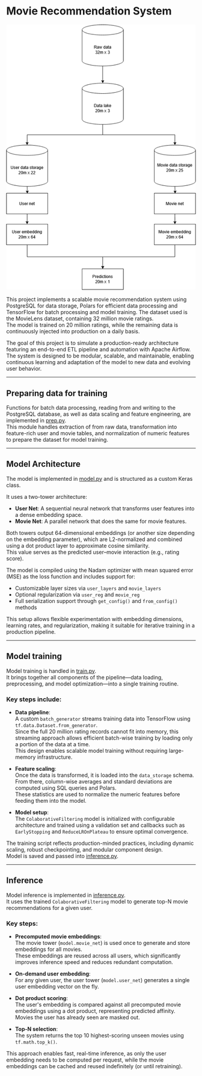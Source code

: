 # Movie Recommendation System  
![Architecture](Train.drawio.png)

This project implements a scalable movie recommendation system using PostgreSQL for data storage, Polars for efficient data processing and TensorFlow for batch processing and model training. The dataset used is the MovieLens dataset, containing 32 million movie ratings.  
The model is trained on 20 million ratings, while the remaining data is continuously injected into production on a daily basis.

The goal of this project is to simulate a production-ready architecture featuring an end-to-end ETL pipeline and automation with Apache Airflow. The system is designed to be modular, scalable, and maintainable, enabling continuous learning and adaptation of the model to new data and evolving user behavior.

---

## Preparing data for training

Functions for batch data processing, reading from and writing to the PostgreSQL database, as well as data scaling and feature engineering, are implemented in [prep.py](./prep.py).  
This module handles extraction of from raw data, transformation into feature-rich user and movie tables, and normalization of numeric features to prepare the dataset for model training.

---

## Model Architecture

The model is implemented in [model.py](./model.py) and is structured as a custom Keras class.

It uses a two-tower architecture:

- **User Net**: A sequential neural network that transforms user features into a dense embedding space.  
- **Movie Net**: A parallel network that does the same for movie features.

Both towers output 64-dimensional embeddings (or another size depending on the embedding parameter), which are L2-normalized and combined using a dot product layer to approximate cosine similarity.  
This value serves as the predicted user–movie interaction (e.g., rating score).

The model is compiled using the Nadam optimizer with mean squared error (MSE) as the loss function and includes support for:

- Customizable layer sizes via `user_layers` and `movie_layers`  
- Optional regularization via `user_reg` and `movie_reg`  
- Full serialization support through `get_config()` and `from_config()` methods

This setup allows flexible experimentation with embedding dimensions, learning rates, and regularization, making it suitable for iterative training in a production pipeline.

---

## Model training

Model training is handled in [train.py](./train.py).  
It brings together all components of the pipeline—data loading, preprocessing, and model optimization—into a single training routine.

### Key steps include:

- **Data pipeline**:  
  A custom `batch_generator` streams training data into TensorFlow using `tf.data.Dataset.from_generator`.  
  Since the full 20 million rating records cannot fit into memory, this streaming approach allows efficient batch-wise training by loading only a portion of the data at a time.  
  This design enables scalable model training without requiring large-memory infrastructure.

- **Feature scaling**:  
  Once the data is transformed, it is loaded into the `data_storage` schema.  
  From there, column-wise averages and standard deviations are computed using SQL queries and Polars.  
  These statistics are used to normalize the numeric features before feeding them into the model.

- **Model setup**:  
  The `ColaborativeFiltering` model is initialized with configurable architecture and trained using a validation set and callbacks such as `EarlyStopping` and `ReduceLROnPlateau` to ensure optimal convergence.

The training script reflects production-minded practices, including dynamic scaling, robust checkpointing, and modular component design.  
Model is saved and passed into [inference.py](./inference.py).

---

## Inference

Model inference is implemented in [inference.py](./inference.py).  
It uses the trained `ColaborativeFiltering` model to generate top-N movie recommendations for a given user.

### Key steps:

- **Precomputed movie embeddings**:  
  The movie tower (`model.movie_net`) is used once to generate and store embeddings for all movies.  
  These embeddings are reused across all users, which significantly improves inference speed and reduces redundant computation.

- **On-demand user embedding**:  
  For any given user, the user tower (`model.user_net`) generates a single user embedding vector on the fly.

- **Dot product scoring**:  
  The user's embedding is compared against all precomputed movie embeddings using a dot product, representing predicted affinity.  
  Movies the user has already seen are masked out.

- **Top-N selection**:  
  The system returns the top 10 highest-scoring unseen movies using `tf.math.top_k()`.

This approach enables fast, real-time inference, as only the user embedding needs to be computed per request, while the movie embeddings can be cached and reused indefinitely (or until retraining).
